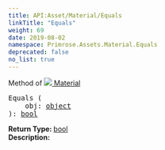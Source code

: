 ```yaml
---
title: API:Asset/Material/Equals
linkTitle: "Equals"
weight: 69
date: 2019-08-02
namespace: Primrose.Assets.Material.Equals
deprecated: false
no_list: true
---
```

Method of <a href="/docs/api-reference/Class/Material"><img src="/icons/silk/default.png"/>&nbsp;Material</a>
<pre class="method-declaration">
Equals (
    obj: <a class="type" href="/docs/api-reference/System/object">object</a>
): <a class="type" href="/docs/api-reference/System/Primitives#boolean">bool</a></pre>
<b>Return Type: </b>
<a class="type" href="/docs/api-reference/System/Primitives#boolean">bool</a>
<br/>
<b>Description: </b>